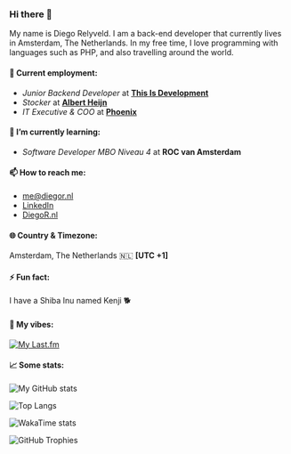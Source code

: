 ### Hi there 👋
My name is Diego Relyveld. I am a back-end developer that currently lives in Amsterdam, The Netherlands. In my free time, I love programming with languages such as PHP, and also travelling around the world.

<!---#### ⌨️ I’m currently working on:
- [UpCheck](https://upcheck.co)-->
#### 💼 Current employment:
- *Junior Backend Developer* at [**This Is Development**](https://thisisdevelopment.nl)
- *Stocker* at [**Albert Heijn**](https://ah.nl)
- *IT Executive & COO* at [**Phoenix**](https://phoenixvtc.com)
#### 🌱 I’m currently learning:
- *Software Developer MBO Niveau 4* at **ROC van Amsterdam**
#### 📫 How to reach me:
- [me@diegor.nl](mailto:me@diegor.nl)
- [LinkedIn](https://www.linkedin.com/in/diego-relyveld)
- [DiegoR.nl](https://diegor.nl)
#### 🌐 Country & Timezone:
Amsterdam, The Netherlands 🇳🇱 **[UTC +1]**
#### ⚡ Fun fact:
I have a Shiba Inu named Kenji 🐕

#### 🎵 My vibes:
[![My Last.fm](https://lastfm-recently-played.vercel.app/api?user=iDiegoNL)](https://www.last.fm/user/iDiegoNL)
#### 📈 Some stats:

![My GitHub stats](https://github-readme-stats.vercel.app/api?username=iDiegoNL&count_private=true)

![Top Langs](https://github-readme-stats.vercel.app/api/top-langs/?username=iDiegoNL&layout=compact)

![WakaTime stats](https://github-readme-stats.vercel.app/api/wakatime?username=iDiego)

![GitHub Trophies](https://github-profile-trophy.vercel.app/?username=iDiegoNL)
